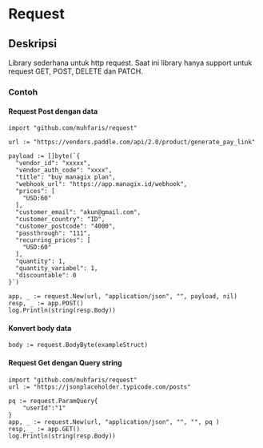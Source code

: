 # Request
## Deskripsi
Library sederhana untuk http request. Saat ini library hanya support untuk request GET, POST, DELETE dan PATCH.

### Contoh
#### Request Post dengan data
```
import "github.com/muhfaris/request"

url := "https://vendors.paddle.com/api/2.0/product/generate_pay_link"

payload := []byte(`{
  "vendor_id": "xxxxx",
  "vendor_auth_code": "xxxx",
  "title": "buy managix plan",
  "webhook_url": "https://app.managix.id/webhook",
  "prices": [
    "USD:60"
  ],
  "customer_email": "akun@gmail.com",
  "customer_country": "ID",
  "customer_postcode": "4000",
  "passthrough": "111",
  "recurring_prices": [
    "USD:60"
  ],
  "quantity": 1,
  "quantity_variabel": 1,
  "discountable": 0
}`)

app, _ := request.New(url, "application/json", "", payload, nil)
resp, _ := app.POST()
log.Println(string(resp.Body))
```

#### Konvert body data
```
body := request.BodyByte(exampleStruct)
```

#### Request Get dengan Query string
```
import "github.com/muhfaris/request"
url := "https://jsonplaceholder.typicode.com/posts"

pq := request.ParamQuery{
    "userId":"1"
}
app, _ := request.New(url, "application/json", "", "", pq )
resp, _ := app.GET()
log.Println(string(resp.Body))
```
